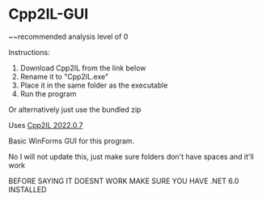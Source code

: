# Cpp2IL-GUI

~~recommended analysis level of 0

Instructions:
1. Download Cpp2IL from the link below
2. Rename it to "Cpp2IL.exe"
3. Place it in the same folder as the executable
4. Run the program

Or alternatively just use the bundled zip

Uses [Cpp2IL 2022.0.7](https://github.com/SamboyCoding/Cpp2IL/releases/tag/2022.0.7)

Basic WinForms GUI for this program. 

No I will not update this, just make sure folders don't have spaces and it'll work

BEFORE SAYING IT DOESNT WORK MAKE SURE YOU HAVE .NET 6.0 INSTALLED
